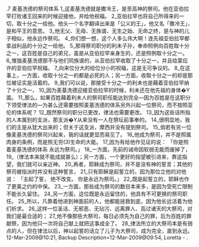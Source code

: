 .7 
麦基洗德的祭司体系 
1_这麦基洗德就是撒冷王，是至高神的祭司。他在亚伯拉罕打败诸王回来的时候迎接他，并给他祝福。 2_亚伯拉罕也将自己所得来的一切，取十分之一给他。他头一个名字翻译出来是「公义的王」，他又名「撒冷王」，是和平王的意思。 3_他无父、无母、无族谱、无生之始、无命之终，是与神的儿子相似，他永远作祭司。 
4_你们想一想，这个人多么伟大啊！连先祖亚伯拉罕都拿战利品的十分之一给他。 5_那得祭司职分的利未子孙，奉命照例向百姓取十分之一，这百姓是自己的弟兄，虽是从亚伯拉罕亲身生的，还是照例取十分之一。 6_惟独麦基洗德那不与他们同族谱的，从亚伯拉罕收取了十分之一，并且给蒙应许的亚伯拉罕祝福。 7_向来位分大的给位分小的祝福，这是无可争议的。 8_在这事上，一方面，收取十分之一的都是必死的人；另一方面，收取十分之一的却是那位被证实是活着的。 9_我们可以说，那接受十分之一的利未也是藉着亚伯拉罕纳了十分之一， 10_因为麦基洗德迎接亚伯拉罕的时候，利未还在他先祖的身体�Y面。 
11_那么，如果百姓藉着利未人的祭司职任能达到完全―因为百姓是在这职分下领受律法的―为甚么还需要按照麦基洗德的体系另外兴起一位祭司，而不按照亚伦的体系呢？ 12_既然祭司的职分已更改，律法也需要更改。 13_因为这些话所指的人本属别的支派，那支派�Y从来没有一人在祭坛前事奉的。 14_很明显地，我们的主是从犹大出来的；但关于这支派，摩西并没有提到祭司。 
15_倘若有另一位像麦基洗德的祭司兴起来，我的话就更显而易见了。 16_他成为祭司，并不是照属肉身的条例，而是照无穷(3)生命的大能。 17_因为有给他作见证的说： 
「你是照着麦基洗德的体系 
永远为祭司。」 
18_一方面，先前的诫命因软弱无能而废掉了， 19_（律法本来就不能成就甚么）；另一方面，一个更好的指望被引进来，靠这指望，我们就可以亲近神。 
20_再者，耶稣成为祭司，并不是没有神的誓言；其他的祭司被指派时并没有这种誓言， 21_只有耶稣是起誓立的，因为那位立他的对他说： 
「主起了誓， 
绝不改变。 
你是永远为祭司。」 
22_既是起誓立的，耶稣也作了更美之约的中保。 
23_一方面，那些成为祭司的数目本来多，是因为受死亡限制不能长久留住。 24_另一方面，这位既是永远留住的，他具有不可更换的祭司职任。 25_所以，凡靠着他进到神面前的人，他都能拯救到底，因为他长远活着为他们祈求。 
26_这样一位圣洁、无邪恶、无玷污、远离罪人、高过诸天的大祭司，对我们是最合适的； 27_他不像那些大祭司，每日必须先为自己的罪，后为百姓的罪献祭，因为他只一次将自己献上就把这事成全了。 28_律法所立的大祭司本是有弱点的人，但在律法以后，神以起誓的话立了儿子为大祭司，成为完全，直到永远。 
12-Mar-2009@10:21, Backup Description=12-Mar-2009@09:54, Loretta - 
.